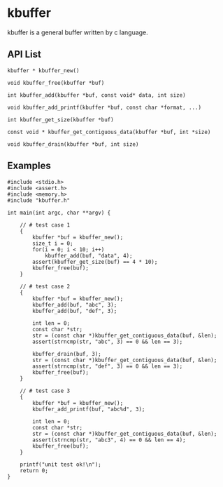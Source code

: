# kbuffer
kbuffer is a general buffer written by c language.

## API List

	kbuffer * kbuffer_new()
	
	void kbuffer_free(kbuffer *buf)
	
	int kbuffer_add(kbuffer *buf, const void* data, int size)
	
	void kbuffer_add_printf(kbuffer *buf, const char *format, ...)
	
	int kbuffer_get_size(kbuffer *buf)
	
	const void * kbuffer_get_contiguous_data(kbuffer *buf, int *size)
	
	void kbuffer_drain(kbuffer *buf, int size)


## Examples

	#include <stdio.h>
	#include <assert.h>
	#include <memory.h>
	#include "kbuffer.h"

	int main(int argc, char **argv) {

		// # test case 1
		{
			kbuffer *buf = kbuffer_new();
			size_t i = 0;
			for(i = 0; i < 10; i++)
				kbuffer_add(buf, "data", 4);
			assert(kbuffer_get_size(buf) == 4 * 10);
			kbuffer_free(buf);
		}

		// # test case 2
		{
			kbuffer *buf = kbuffer_new();
			kbuffer_add(buf, "abc", 3);
			kbuffer_add(buf, "def", 3);

			int len = 0;
			const char *str;
			str = (const char *)kbuffer_get_contiguous_data(buf, &len);
			assert(strncmp(str, "abc", 3) == 0 && len == 3);

			kbuffer_drain(buf, 3);
			str = (const char *)kbuffer_get_contiguous_data(buf, &len);
			assert(strncmp(str, "def", 3) == 0 && len == 3);
			kbuffer_free(buf);
		}

		// # test case 3
		{
			kbuffer *buf = kbuffer_new();
			kbuffer_add_printf(buf, "abc%d", 3);

			int len = 0;
			const char *str;
			str = (const char *)kbuffer_get_contiguous_data(buf, &len);
			assert(strncmp(str, "abc3", 4) == 0 && len == 4);
			kbuffer_free(buf);
		}

		printf("unit test ok!\n");
		return 0;
	}

